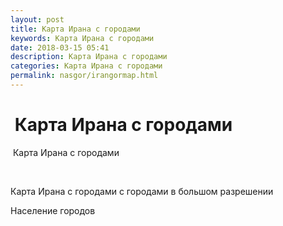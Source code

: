 ```yaml
---
layout: post
title: Карта Ирана с городами
keywords: Карта Ирана с городами
date: 2018-03-15 05:41
description: Карта Ирана с городами
categories: Карта Ирана с городами
permalink: nasgor/irangormap.html
---
```


#  Карта Ирана с городами



 Карта Ирана с городами





                


Карта Ирана с городами с городами в большом разрешении 


Население городов

		
